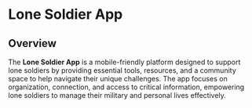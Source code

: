 # Lone Soldier App

## Overview

The **Lone Soldier App** is a mobile-friendly platform designed to support lone soldiers by providing essential tools, resources, and a community space to help navigate their unique challenges. The app focuses on organization, connection, and access to critical information, empowering lone soldiers to manage their military and personal lives effectively.
